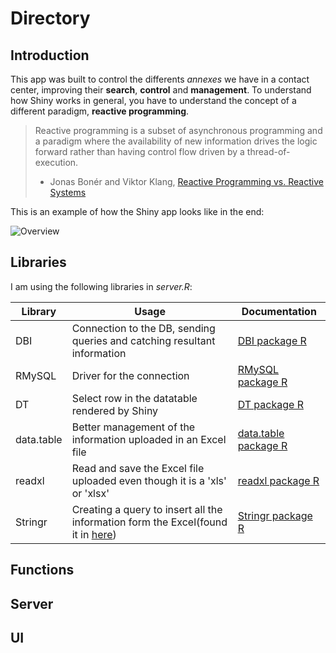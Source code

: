# Directory
## Introduction
This app was built to control the differents *annexes* we have in a contact center, improving their **search**, **control** and **management**.
To understand how Shiny works in general, you have to understand the concept of a different paradigm, **reactive programming**.

> Reactive programming is a subset of asynchronous programming and a paradigm where the availability of new information drives the logic forward rather than having control flow driven by a thread-of-execution.
>- Jonas Bonér and Viktor Klang, [Reactive Programming vs. Reactive Systems](https://www.oreilly.com/ideas/reactive-programming-vs-reactive-systems)

This is an example of how the Shiny app looks like in the end:

![Overview](https://user-images.githubusercontent.com/31576039/45829616-f847d500-bcc0-11e8-9883-ce55a82eb261.png)
## Libraries
I am using the following libraries in *server.R*:

Library | Usage | Documentation
------- | ----- | -------------
DBI | Connection to the DB, sending queries and catching resultant information | [DBI package R](https://www.rdocumentation.org/packages/DBI/versions/0.5-1)
RMySQL | Driver for the connection | [RMySQL package R](https://www.rdocumentation.org/packages/RMySQL/versions/0.10.15)
DT | Select row in the datatable rendered by Shiny | [DT package R](https://www.rdocumentation.org/packages/DT/versions/0.4)
data.table | Better management of the information uploaded in an Excel file | [data.table package R](https://www.rdocumentation.org/packages/data.table/versions/1.11.6)
readxl | Read and save the Excel file uploaded even though it is a 'xls' or 'xlsx' | [readxl package R](https://www.rdocumentation.org/packages/readxl/versions/1.1.0)
Stringr | Creating a query to insert all the information form the Excel(found it in [here](https://user-images.githubusercontent.com/31576039/45834019-c425e180-bccb-11e8-9321-04dc81f1d093.png)) | [Stringr package R](https://www.rdocumentation.org/packages/stringr/versions/1.3.1)
## Functions
## Server
## UI
